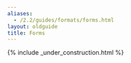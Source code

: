 ```yaml
---
aliases:
  - /2.2/guides/formats/forms.html
layout: oldguide
title: Forms
---
```


{% include _under_construction.html %}
